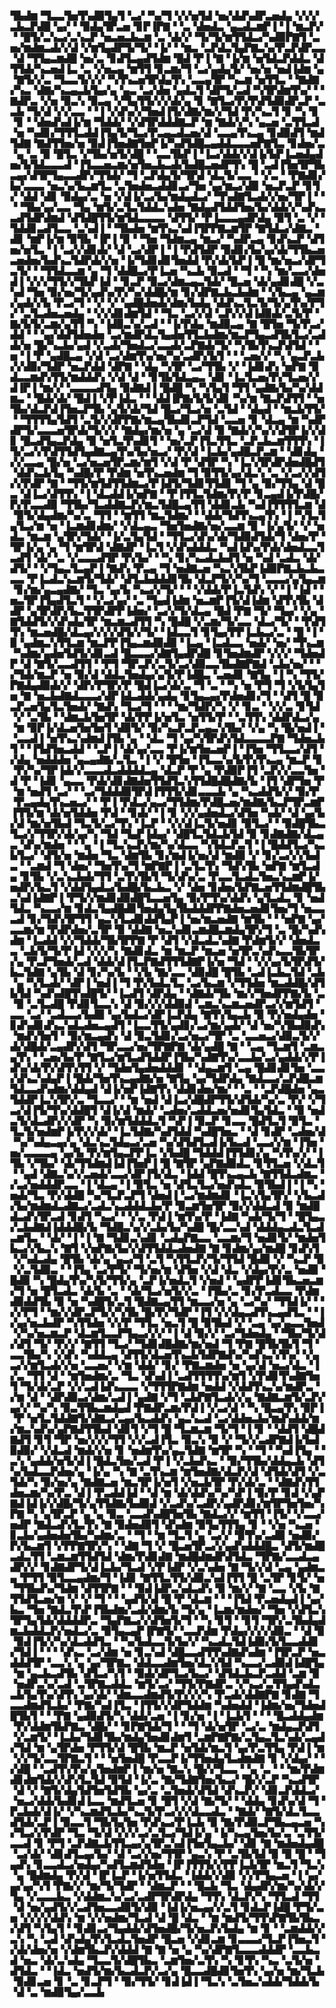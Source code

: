 ▜▙▟▆▝▜▃▃▜▅▜▚▟▉▜▄▜▝▃▞▝▚▞▜▝▞▞▅▜▟▝▅▞▟▟▚▟▛▃▅▟▄▝▞▞▞▃▙▃▛▟█▝▄▞▝▝▉▟▄▜▛▃▅▝▊▛▐▛▇▝▝▃▝▟▅▟▃▝▄▃▟▃▆▛▐▝▐▝▆▃▛▞▝▝█▜▞▃▚▃▞▃▚▃▛▝▅▃▅▃▙▃▆▝▃▝▟▞▞▝▜▞▜▞▆▜▜▟▃▞▚▟▉▛▇▜▝▃▅▞▆▟▆▃▟▞▞▟▝▞▆▜▄▟▛▜▞▜▞▝▐▞▝▝▆▃▝▃▛▟▃▜▄▛▇▃▚▞▛▃▛▟▛▃▃▝▟▝▜▜▄▃▆▟█▝▅▞▃▝▊▟▜▃▄▟▜▟▆▝█▟▝▛▐▝▇▝▐▞▆▝▅▜▟▃▛▟▟▃▝▟▜▜▟▞▚▃▅▟▐▃▝▃▝▞▅▃▄▝▆▜▜▝▊▃▆▞▜▝▃▞▄▟▄▜▞▝▅▞▅▝▅▟▐▟▆▝▄▝▇▜▞▞▃▝▜▃▃▜▞▞▞▝▚▜▚▃▅▜▛▟▄▜▚▝▃▃▄▜▛▝▚▃▆▝▅▜▜▃▝▝▇▟▇▞▚▃▝▟▇▞▚▃▄▃▙▜▄▞▄▝▄▃▝▃▞▟▅▝▄▟▃▜▝▟▛▜▞▃▟▝▚▜▛▟▆▜▚▞▝▝▇▟▛▃▝▞▅▝▉▃▚▝▉▃▄▝▞▜▄▜▜▞▞▞▟▞▄▝▊▝▇▜▃▞▛▞▛▟▜▟▉▟▛▃▛▝▃▃▙▝▜▞▟▝▞▞▃▃▝▝▐▝▞▟▚▞▞▜▅▟▐▜▞▟▇▞▆▞▞▜▟▝▛▞▚▃▜▝▊▝▚▝▊▝▊▝▝▟▅▟▚▟▐▞▆▝▜▟▟▞▝▞▟▜▛▟▟▟▇▃▛▝▆▝▇▟▞▞▚▝▄▃▅▝▃▜▜▃▟▝▅▝▚▟▊▞▜▜▜▃▟▟▐▜▄▜▞▜▃▞▛▃▄▃▟▃▅▞▟▝▃▃▄▜▚▃▄▝▊▟▉▟▜▝▆▟▜▟▇▝▇▟▜▜▅▞▅▝▉▟▐▜▅▟▇▜▅▛▐▞▚▟▜▟█▃▄▟▟▃▃▃▅▛▇▜▃▝▊▟▅▞▃▝▄▝▃▝▉▝█▜▃▝▞▜▙▞▅▜▞▟█▝▝▃▃▜▙▛▐▝▐▃▞▟▟▞▞▟▐▞▙▛▐▃▅▟▄▟▅▞▙▜▟▃▃▃▟▝▐▜▃▃▅▃▆▞▅▜▅▃▙▃▟▞▙▟█▃▅▟▛▜▚▝█▝▃▟▐▜▅▜▛▜▙▃▄▞▟▜▛▜▄▃▃▟▛▞▜▜▟▞▝▜▝▃▛▟▄▜▞▜▛▟▝▟▃▜▞▃▃▝▝▞▃▝▝▛▇▟▊▞▙▞▃▃▃▝▅▃▚▞▙▃▆▜▃▝▃▜▅▟▅▃▟▟▊▃▞▜▅▝▄▞▆▃▞▟▉▝▅▃▛▃▛▝▊▜▞▝▟▟▝▟▊▝▉▟▄▞▃▝▅▝▞▟▐▞▃▞▙▞▆▟▄▟▃▞▝▜▚▟▇▜▃▟▞▞▅▞▜▛▐▝▝▝▝▜▙▞▄▞▃▃▝▜▄▝▆▜▞▃▜▃▜▟▟▃▚▟▅▝▇▟▄▟▜▟▟▜▅▞▙▞▟▟▞▞▚▟▚▃▃▟▜▟▛▟▆▟▝▟▜▟█▜▜▞▆▜▟▃▃▃▃▝▟▜▜▞▝▛▐▃▃▃▄▟▛▟▄▝▉▜▝▃▝▞▝▜▟▟▊▃▟▜▃▃▝▃▚▟▐▝▝▜▙▟▅▝▆▜▚▃▚▟▐▜▛▛▇▃▆▜▛▝▇▜▟▃▞▟▇▃▝▟▊▝▆▛▐▞▆▝▉▜▙▝▐▛▐▝▉▝▝▜▅▝▜▟▆▃▄▝▆▃▞▝▚▟▛▃▄▝▊▟▚▃▛▝▟▜▅▞▅▜▃▝▐▝▃▞▞▟▊▟▞▝▟▝▃▞▟▛▐▝▐▝▛▟▜▟▛▝▉▟▊▞▙▞▄▞▟▞▜▜▙▃▅▃▅▟▅▞▙▟▚▃▜▟▛▟▞▞▅▝▐▞▜▟▊▟▊▜▅▟▟▝▛▞▟▞▙▛▐▝█▝▆▞▅▃▞▟▛▜▃▜▞▝▝▜▜▟▃▃▆▝▄▝▜▝▟▟█▃▞▛▐▃▅▝▚▃▙▝▉▃▟▝▝▜▝▝▚▝▆▞▃▃▞▟▅▟▐▝▞▞▞▜▜▞▞▜▙▛▐▟▝▝▊▃▛▝▉▃▞▟▆▃▄▃▜▟▞▝█▃▅▝▟▞▄▟▊▟█▝▞▃▚▟▝▜▅▝▉▞▅▞▜▞▄▟▚▞▛▞▚▞▟▟█▞▆▝▊▞▟▛▇▃▙▃▙▟▆▝▝▞▙▃▄▝▄▃▆▞▄▟▞▞▙▝▛▃▞▜▝▝▞▝▞▝▄▟█▟▅▟▞▟▆▞▙▟▄▝▟▟▚▃▜▃▜▞▜▞▄▜▚▞▛▜▞▝▃▜▃▟▅▃▅▟▄▝▝▞▞▟▊▟▆▜▟▝▝▜▃▝▃▞▞▟▝▃▛▞▞▟▐▟▉▟▞▃▜▞▛▝▇▞▙▜▞▃▆▞▄▜▜▝▚▝▐▟▉▃▚▞▃▟▝▝▐▞▛▟▄▝▆▟▉▃▄▝▇▝█▜▅▝▜▞▛▃▞▟▟▝▝▝▄▞▟▟▜▟▅▟▅▝▃▞▆▟▛▟▃▜▄▟▅▜▜▃▙▟▆▞▆▃▛▜▄▃▟▜▙▜▃▞▃▟▟▞▅▝█▞▚▃▙▞▄▟▝▞▃▟▞▜▅▟▃▞▃▃▟▞▃▛▇▟▞▜▞▝▚▜▙▜▚▃▛▟▜▟▝▝▅▝▐▝▛▝▄▟█▃▄▝▞▟▝▃▞▟▆▜▚▞▅▞▚▞▃▟▛▞▙▜▝▝▝▃▅▞▞▝▚▝▄▃▛▃▙▞▞▟▉▞▜▟▛▝▅▃▛▟▟▝▟▛▇▝▝▟▄▝▚▜▛▝▃▞▜▜▙▝▞▝▐▟▊▟▚▝▅▛▇▝▉▟▃▃▆▟▚▜▜▞▆▟▟▟▚▝▞▟▝▟▝▝▊▜▙▜▟▃▄▃▝▟▊▝▐▃▜▃▅▞▛▞▜▃▅▞▞▟▐▛▐▝▆▞▞▝▃▃▃▃▟▜▄▝▉▟▇▟▐▝█▟█▝▚▝▚▜▄▜▝▜▜▝▄▟▇▞▙▞▚▞▟▟▆▃▝▝█▟▞▟▞▝█▟▐▝▞▛▐▟▃▝▝▝▟▟▐▛▇▞▙▜▞▟▊▝▚▞▆▝▇▃▛▟▜▜▝▝▅▜▙▞▟▃▛▟▐▜▅▃▛▜▙▝▄▜▞▟▞▜▟▝█▃▞▜▃▞▅▝▃▜▟▝▝▟▄▟▝▝▆▃▙▜▜▞▝▝▜▜▜▜▄▜▟▜▝▃▜▞▞▟▛▛▇▞▆▃▄▜▙▟▊▃▛▜▟▝▃▃▅▝▊▝▟▃▄▝▆▝▚▟▛▟▛▜▞▃▃▃▅▜▛▟▞▜▞▞▞▝▇▟▄▞▆▞▅▝▄▝▃▞▟▝▉▝▇▟▞▞▚▞▞▟▜▛▐▞▞▟▊▝█▃▟▜▄▃▛▟▄▝▉▝▅▜▃▜▚▟▊▜▝▝▅▞▃▛▐▜▃▜▜▃▝▃▛▃▙▃▆▜▜▜▚▝▐▜▞▃▞▞▛▟▜▜▟▜▄▟▇▃▄▜▚▞▙▞▅▃▞▝▛▞▟▝▐▃▙▞▄▟█▃▛▃▆▝▝▟▊▟▄▝▞▞▃▃▄▝█▞▅▝▃▞▅▃▅▜▛▃▆▞▆▜▝▞▟▝▛▝▟▜▛▝▚▝▐▃▚▜▛▟▛▟▅▟█▟▜▝▟▟▚▃▙▜▄▝▚▟█▞▛▝▛▟▆▝▅▜▚▃▅▟▆▝▜▝▉▜▜▞▄▞▟▃▚▝▃▝▞▃▞▞▟▜▞▞▛▟▛▝▇▝▝▜▜▞▆▜▟▜▜▟▆▃▞▛▐▟▜▞▜▟▊▜▜▟▊▝▜▝▄▝▉▞▜▜▄▝▟▝█▃▝▟▐▃▞▟▜▜▚▝▐▝▟▃▟▟▐▞▅▛▇▝▝▛▐▜▜▃▜▟▆▞▛▞▛▝▊▃▄▟▐▞▛▟█▞▛▞▛▃▃▟▉▝▜▜▙▞▜▃▟▟▇▃▛▞▆▃▜▟█▃▄▜▜▝▟▟▊▃▙▝▚▟▐▜▜▜▜▃▆▝▟▝▉▜▞▟▄▟▆▞▚▞▃▝▜▜▝▝▆▜▜▝▆▃▜▟▆▞▝▝▟▟▞▜▟▜▚▃▄▜▚▝▐▝▚▜▃▜▄▜▃▞▆▝▅▝▐▃▆▟▊▟▆▞▝▞▟▃▄▃▝▜▅▜▅▟▇▞▅▞▃▃▆▝▉▝▐▞▄▜▞▝▞▝▅▟▃▝▆▃▆▝▄▜▛▞▜▟▞▝▐▞▃▜▄▜▟▝▝▜▜▃▞▟▚▞▟▞▜▟▉▟▜▟▞▜▝▟▅▞▛▝▜▛▐▞▄▝▄▝▜▝▆▜▛▟▝▟▇▟▛▝▐▃▜▝▞▟▚▟▟▟▃▝▚▟▐▟▚▞▛▟▞▟▅▟▃▃▜▃▟▜▝▟▞▝▃▝▞▃▃▃▟▜▛▝▛▞▙▞▝▝▚▝▊▞▚▃▟▃▙▟▜▝▅▝▚▟▝▃▟▃▝▟▞▟▜▞▝▝▞▜▄▃▜▃▄▛▐▝▇▟▚▝▛▃▄▝▜▝▅▟▇▃▅▝▚▃▚▜▙▛▐▟▉▛▇▃▙▃▙▃▃▃▝▛▐▃▟▃▚▃▆▜▞▜▟▞▝▟▜▃▙▟▟▟▊▜▙▝▟▃▛▜▞▞▚▞▜▝▃▃▃▞▄▜▄▃▆▝▊▞▆▞▄▃▄▟▇▞▝▜▃▝▄▞▙▝▚▃▞▞▜▞▝▝▝▞▟▟▞▛▐▃▜▟▚▝▞▝▐▝▐▟▝▝▅▃▜▛▐▜▄▟▜▃▜▝▝▞▃▞▄▞▝▃▝▜▄▟▐▟▆▝▅▃▆▛▐▜▞▟▐▟▆▝▟▜▚▜▙▝▟▟▛▝▄▜▛▟▛▞▙▃▜▜▛▟▛▛▐▟▅▞▝▃▞▞▜▞▟▃▄▝█▟▝▛▇▝▜▞▝▜▄▞▝▞▄▝▇▜▟▟▜▞▞▟▚▟▄▜▛▝▆▃▆▃▟▜▜▝▚▝█▟█▝▞▃▆▞▜▞▃▃▝▟▃▞▜▞▝▝▛▟▜▜▚▝▆▃▅▟█▞▟▃▄▞▞▞▞▟▜▞▞▜▞▝▐▟▃▃▜▝▊▜▄▞▛▛▐▃▙▃▞▃▝▝█▝▐▝▉▝▄▟▆▃▚▜▜▃▆▝▆▃▛▛▐▜▄▃▆▟▉▟▉▝▐▃▄▝▐▃▟▃▃▝▅▟▞▝▅▞▝▜▚▃▆▝▚▟▆▞▄▟▅▜▟▜▞▟▊▃▟▝█▃▃▃▞▟▇▜▄▟▛▟█▝▊▜▅▟▆▟▛▝▞▞▞▝▜▟▅▟▛▝▟▝▇▜▞▃▃▟▜▜▝▝▛▜▝▜▛▃▛▞▃▜▞▃▞▟▉▃▃▜▙▟▇▛▇▟▝▃▙▞▅▞▝▝▞▜▟▞▆▃▛▝▅▝▉▞▟▝▟▟▃▜▅▟▄▞▄▜▞▛▐▟█▃▝▃▅▟▊▝▇▜▄▝▐▝▚▝▜▜▞▛▇▟▄▟▉▟▞▞▝▟▛▞▛▜▛▞▛▝█▟▐▃▞▟▞▃▝▜▝▃▝▝▚▝▅▝▛▜▝▜▝▞▙▜▄▜▅▝▇▝▅▃▙▟▇▟▃▃▃▞▟▛▐▟▃▟▟▞▄▟▄▝▊▜▄▃▄▞▛▟▅▟▊▞▜▝▝▟▜▝█▝▉▃▛▃▅▜▄▜▃▜▅▟▞▝▇▟▚▝▜▃▞▜▝▝▝▝▆▞▜▟▛▞▚▝▞▝▊▃▝▝▞▞▃▝▊▜▟▝▞▝▃▜▙▝▝▟▆▃▙▜▅▜▛▝▟▞▛▛▐▞▅▜▃▝▅▜▜▞▛▝▝▃▜▜▚▝▟▟▛▟▃▞▄▝▆▝▉▛▐▞▟▃▅▜▅▜▅▜▝▟▉▜▞▝▉▞▚▃▛▃▛▃▄▃▚▜▙▞▝▞▄▝▚▝█▞▅▟▐▝▝▃▃▟▐▝▅▜▚▃▚▟▆▟▐▜▙▝▄▝▝▟▃▝▜▝▄▞▚▜▛▟▚▜▟▃▃▃▃▛▇▝▜▟▅▃▙▜▝▝▐▜▟▜▅▃▟▟▝▝▃▛▐▝▟▞▄▞▃▃▝▛▐▞▆▜▅▃▅▛▐▝▐▜▅▝▜▜▃▃▞▟▜▝▞▟▄▝▅▟▟▟▅▝▄▃▄▟▇▞▃▜▃▝▐▝▞▝█▜▅▝▐▜▃▃▚▞▙▜▚▜▚▃▄▝▆▃▛▝▊▝▛▞▚▞▜▛▐▟▞▞▃▃▃▟▃▟▟▟▟▃▄▝▟▃▛▝▛▝▄▝▛▟▉▛▐▜▝▃▛▞▞▃▃▜▅▝▟▝▛▝▐▟▊▝▄▃▃▝▛▟▞▟▊▟▇▟▅▜▜▟▜▃▚▜▜▟█▟█▟▇▞▙▝▐▜▝▟▛▜▅▝▛▝▆▝▅▟▜▝▃▞▝▝▃▞▜▟▟▟▉▜▛▟▐▜▜▜▞▟▊▃▃▃▙▝▄▝▚▃▟▟▜▞▞▝▉▞▛▝▛▃▄▟▄▜▚▃▅▃▞▝▝▛▐▝▛▟▃▞▄▃▞▜▜▟▆▞▛▟█▃▅▞▆▟▇▞▙▃▛▜▛▃▆▛▐▜▜▞▆▝▟▞▅▜▟▟▅▝▛▟▝▝▊▟▞▝▐▝▊▝▞▞▄▟▅▟▃▞▟▜▅▝▚▟▞▝▟▝▄▞▙▞▟▝▆▞▅▜▙▟▝▜▃▜▞▃▞▜▚▝▐▃▛▝▝▞▞▟▐▃▜▞▅▟▊▝▉▜▃▞▝▝▉▟█▜▙▃▜▃▞▞▜▜▛▞▟▞▄▞▚▝▜▟▝▜▄▛▐▟▄▞▝▟█▜▃▜▟▃▙▜▟▝▉▝▊▟▇▟▇▞▟▃▄▃▝▟▚▞▆▟▅▝▝▝▄▝▐▝▜▃▚▃▛▞▆▞▚▞▟▃▃▝▚▜▟▃▛▃▜▝▐▝█▟▟▜▃▞▚▃▙▜▃▞▝▟▜▞▅▝▆▟▅▝▜▃▝▟▆▜▙▝▊▞▆▟▐▞▅▞▟▝▆▟▉▝▞▝▊▞▃▞▞▞▙▟▃▝▝▃▆▟▝▜▝▟▅▞▝▜▅▜▚▞▜▝▆▛▇▛▐▝▃▜▃▜▚▝▜▟▚▜▙▝▅▛▇▝▆▜▃▟▄▝▊▜▙▝▞▃▚▃▙▟▞▜▜▝▃▜▚▜▙▜▝▜▞▟▚▞▃▝▛▃▃▜▃▟▃▜▅▃▚▃▆▛▐▞▅▟▛▞▙▃▜▝▞▟▟▜▄▟▃▞▙▟█▞▙▃▙▃▝▞▝▟▅▝▊▟▅▞▙▛▇▃▅▜▜▟▆▟█▜▙▃▚▟▐▟▇▛▐▝▛▜▞▞▆▟▊▟▉▟█▜▃▃▅▜▄▝▉▞▛▜▚▞▟▟▚▝▄▜▃▟▃▝▊▝▅▟▜▟▃▝▚▃▃▞▆▝▊▟▃▜▄▟█▟▊▜▅▟▄▜▄▜▙▟▟▟▛▛▇▟▅▃▅▟▊▜▅▞▜▝▅▃▃▃▟▝▊▞▜▟▚▜▛▜▜▝▄▃▚▜▃▟▊▟▟▜▄▛▐▝▅▞▆▃▅▟▇▝▆▜▙▝▝▝▅▛▇▝▄▞▃▃▆▞▆▝▛▟▛▟▅▞▃▜▛▝▉▝▟▟▇▝▅▃▚▟▊▃▆▟█▃▆▟▄▜▛▞▜▝▃▝█▞▚▟▚▟▆▝▐▃▟▟▝▞▞▜▟▟▞▜▙▜▛▛▇▝▛▝▟▜▝▞▟▃▟▃▚▟▇▝▛▟▆▜▞▞▝▟▅▟▃▃▝▃▙▜▞▜▞▛▐▟▝▞▞▞▚▝▇▟▊▟▃▝▆▝▆▃▛▝▆▃▅▝▅▜▛▃▚▟▚▃▃▜▙▜▛▞▄▝▛▃▛▜▅▟▞▃▟▝▟▟▞▟▐▜▃▛▇▟▜▜▜▟▇▛▐▞▅▝▜▟▝▝▞▞▄▞▙▜▛▟▜▞▙▃▜▟▇▝▄▜▙▝▟▝▊▞▚▞▙▝▝▞▙▝▇▞▃▃▝▟▉▟█▝█▜▙▝▃▟▐▃▙▃▜▟▝▃▙▝▄▝▚▜▃▟▞▝▟▛▐▝▅▟▐▝▜▝▛▞▙▟▃▜▃▝▃▞▙▃▆▝▞▜▜▟▅▝▆▃▟▟█▞▟▜▙▜▟▝▚▟▚▟█▜▚▟█▜▞▝▐▃▟▜▝▟▛▟▄▝▝▟▇▟▞▜▙▝▆▞▞▜▅▟▛▛▇▞▙▝▃▝▉▝▃▜▃▟█▝▛▟▊▜▃▃▚▝▟▝▉▞▞▞▟▟▉▟▝▃▆▃▚▃▆▃▅▟▛▃▞▞▆▜▟▜▝▃▃▝▃▞▝▃▟▃▃▞▙▟▉▝▄▞▙▟▃▞▟▛▐▃▛▟▄▝▇▜▚▜▄▃▙▝▉▝▛▞▅▟▄▟▅▝▊▟▚▟▊▟▚▃▚▟▃▟▅▃▄▟▜▝▐▃▃▜▜▞▄▟▊▞▃▞▆▞▄▟▞▝▟▝▅▞▚▜▙▟▉▟▚▝▆▟▚▜▅▜▝▝▉▞▆▃▄▟▚▝▟▝▉▃▜▟▊▞▃▞▅▃▞▜▛▝▃▝▃▃▅▃▞▟▉▃▜▞▞▟▞▟█▟▞▃▄▟▛▞▟▜▝▜▛▃▃▞▅▞▜▛▇▛▇▝▟▞▄▟█▝▇▝▝▃▄▝▜▃▆▜▝▃▆▃▄▜▚▝▝▃▅▞▙▞▛▝▇▜▃▞▆▜▃▟▜▟▟▛▐▜▙▞▚▟▇▜▚▞▃▃▙▞▃▞▄▟▟▞▞▛▐▟▚▞▟▞▛▞▟▜▚▜▜▝▞▝▜▟▅▜▄▟▅▟▟▟▊▝▝▟▄▃▆▜▝▃▄▝█▟▊▟▊▜▅▝▃▃▞▟▚▃▚▟▄▛▐▝█▟▞▜▅▜▚▃▄▟▇▞▅▝▇▜▄▝▄▞▜▟▛▟▄▝▇▟▃▃▞▃▛▟█▃▆▜▟▃▃▟▚▟▆▞▟▟▄▟▝▟▐▞▅▛▐▟▇▜▚▝▟▟▊▟▅▞▆▞▝▝▃▝▝▃▛▟█▟▅▝▄▃▜▟▟▛▐▃▚▜▛▞▃▝▜▃▃▞▝▝▆▝▅▟▝▟▐▃▞▟█▟▛▜▜▞▟▜▟▞▚▞▃▝▛▞▝▞▜▃▞▟▐▜▞▜▚▞▟▟█▜▝▟▐▞▟▝▆▟▞▝▃▟▅▞▃▟▟▃▅▞▅▟▊▜▄▜▟▃▝▝▉▝▅▟▃▜▞▟▃▟▛▞▞▟▛▝▚▝▉▞▆▜▟▟▟▃▜▝▚▛▐▝▉▃▛▝▊▃▃▝█▟▜▃▜▝▉▜▃▝▜▃▜▞▅▟▆▛▐▞▛▞▞▟▞▝▐▃▜▟▇▞▚▟▜▟▟▝▚▟█▜▅▃▝▝▟▝▊▟▛▝▃▟▅▞▟▝▚▞▚▟▄▃▄▞▄▝▟▃▚▃▜▟▄▃▞▃▅▝▚▞▟▜▟▜▃▟▐▞▙▃▟▝▃▃▞▞▆▝▐▜▅▝▅▞▃▃▃▃▄▝▄▞▙▝▛▞▆▜▄▃▛▛▐▃▝▞▙▟█▝▜▟▟▟▐▜▜▟▊▞▄▝▚▜▚▞▞▝▐▜▙▝▞▜▙▞▝▟▞▜▜▟▆▟▐▟▐▜▅▛▐▝█▝▇▜▛▝▄▛▇▟▉▟▃▝▊▜▜▃▅▝▞▟▃▜▝▝▄▟▝▟▇▃▚▞▞▃▅▟▞▃▃▞▟▛▐▜▞▟▃▝▐▟▟▝█▜▚▃▄▃▙▝▇▜▜▟▃▟▆▃▝▞▃▞▅▟▟▟▛▃▃▝▐▝▟▃▄▝▐▝▉▜▃▝▅▝▟▜▃▜▃▞▅▟▚▟▃▝▉▜▙▟▐▝▐▝▚▝▅▟▞▜▃▝▛▞▟▟█▝▚▞▜▃▛▃▛▜▝▟▅▟▐▝▃▞▆▟▆▟▊▝▐▃▚▜▄▜▛▞▝▞▙▃▟▞▙▞▆▟▆▟▃▟▇▃▞▃▟▃▚▃▟▟▟▃▙▞▛▝▉▃▆▜▅▜▛▝▉▞▞▟▟▃▟▝▉▝▆▟█▟▃▟▚▜▛▃▟▝▊▟▜▝▚▃▞▝▝▞▃▝▛▟▐▝▆▜▚▞▛▝▐▟▇▝▚▟▞▜▞▜▝▝█▜▄▃▞▃▙▟▇▟▐▟▟▟█▞▙▝▜▟█▃▚▞▞▃▙▞▙▞▚▟█▝█▞▃▃▚▟▝▟▟▟▄▃▟▃▜▃▟▃▆▜▃▝▝▟▞▝▐▝▐▝▇▝▜▟▊▃▚▟▊▝▃▟▄▛▇▃▃▝▃▃▆▞▜▝▅▟▊▜▞▝▆▟▅▜▙▃▞▞▙▃▚▝▇▜▝▞▅▛▇▞▙▞▞▟▜▜▟▟▃▟▅▟▇▝▇▝▊▟▆▞▄▞▆▟█▝▊▟▚▜▝▞▚▟▃▟▄▝█▜▙▝▟▞▄▝▄▃▞▜▝▃▜▝▚▜▜▃▛▞▜▞▜▜▟▝█▟▉▝▞▝▚▃▛▝▉▝▞▃▜▟▉▃▝▝▐▜▄▝▃▞▛▜▞▝▜▞▅▞▆▝▟▜▅▝▞▟▝▟▃▝▞▟▄▞▛▞▃▝▅▟▉▝█▟▉▝▚▝█▟▄▜▚▞▚▜▞▜▜▞▄▝▃▛▐▞▅▟▃▜▝▞▅▟▝▝▄▟▛▛▐▟▊▜▙▃▅▃▆▞▜▝▅▝█▜▃▟▃▝▟▞▙▝▃▝▝▟▞▜▃▞▅▜▞▞▃▝▐▜▙▞▃▝▊▞▛▃▟▃▃▝▛▟▆▟▉▟▟▜▙▝▉▝▅▝▚▟█▜▞▃▜▝█▟▇▃▄▜▜▝▆▃▃▞▅▝▄▝▃▞▚▞▝▜▜▟▐▞▝▝▞▞▛▜▝▝▆▞▞▟▛▃▛▜▞▞▚▜▙▝█▞▛▞▜▟▛▝▐▜▝▞▞▟▄▃▟▜▚▃▄▟▜▃▝▝▐▞▄▞▅▃▙▟▛▝▚▜▜▟▅▝▞▞▛▝▜▜▃▝▅▃▜▝█▝▉▜▙▟▝▞▝▃▄▝▄▞▄▃▃▜▅▟▝▞▚▞▅▃▆▃▛▝▟▃▆▜▃▃▛▜▄▃▞▞▞▝▐▝▟▝▉▞▞▝▃▞▜▟▅▟▄▝▝▜▙▞▜▞▟▞▟▜▝▜▞▝▛▞▞▝▇▜▜▝▜▃▞▝▜▟▊▟█▟▇▞▆▞▅▟▝▜▝▛▇▝█▜▙▜▙▜▝▜▝▃▃▜▙▞▚▝▞▟▚▝▚▟▟▃▄▝▟▜▜▞▟▃▅▜▚▃▙▜▟▛▇▟▚▞▚▟▚▃▚▜▚▞▝▞▄▃▞▞▆▜▃▟▞▞▅▝▃▃▅▞▝▞▆▝▟▟▞▝▊▞▝▛▇▃▆▟▅▝▅▝▄▞▟▝▅▃▞▟▃▝▐▞▃▝▜▜▝▟▝▝▆▜▅▟▆▞▃▝▜▃▝▟▚▟▐▝▃▟▜▜▜▜▚▞▆▜▝▞▛▟▊▜▚▟▇▜▅▜▝▜▞▟▞▃▛▝▞▞▃▟▐▟▚▃▃▃▝▞▜▜▜▛▇▟▆▝▅▟▟▝▞▟▟▜▚▃▚▞▆▟▛▃▝▞▆▝▟▝▝▟▛▟▉▃▞▟▆▞▃▟▐▝▄▟▇▝▞▜▝▃▙▛▇▜▃▟▞▞▄▝▇▟▇▃▆▜▞▃▛▞▄▞▞▝▚▞▚▝▉▃▜▜▙▃▆▟▄▟▝▛▇▟▛▃▆▞▛▟▐▝▞▃▞▟▝▝▚▝█▃▄▜▚▝▉▛▐▝▛▝▅▜▃▜▟▟▇▜▞▟▇▃▞▃▄▞▙▃▟▟▚▝▄▃▚▃▟▝▃▞▟▟▅▃▙▞▆▟▚▟▟▞▆▞▆▃▚▟▚▞▄▛▇▟▜▜▙▟▝▟▊▜▝▞▜▝█▝▜▃▆▃▆▝▜▞▜▝▐▝▊▝▝▟▟▜▝▟█▟▇▟▜▝▊▜▝▜▛▝▅▞▞▞▞▜▜▝▞▞▃▟▐▜▃▝▉▃▚▝▉▝▞▝▜▞▞▃▟▛▇▟▐▞▙▟▉▟▉▞▝▞▟▃▟▝▆▟▞▞▅▝▊▝▅▟▆▜▚▞▄▃▜▟▇▝▆▜▛▝▚▝▝▜▝▝▚▟▐▜▄▝▝▃▚▝▄▟▟▞▅▜▞▟▐▝█▟▃▜▅▞▃▟▝▛▐▝▞▃▙▟▚▃▝▝▉▞▜▜▙▞▟▟▄▃▙▝▟▜▚▞▙▟▃▃▛▟▅▞▄▝▐▞▄▝▚▝▇▝▃▜▚▃▆▝▆▜▅▟▇▞▟▃▛▞▟▝▟▜▟▞▟▜▝▞▃▜▟▞▚▝▉▞▅▞▄▝▇▟▇▃▅▝▆▃▜▛▐▞▅▜▝▞▅▃▙▜▛▝▛▞▟▞▃▝▝▟▇▟▚▜▜▟▅▃▆▞▚▞▛▃▝▟▐▝▛▃▟▟▐▟▝▝▟▝▆▝▟▞▟▟▚▞▚▞▚▛▐▝▉▞▛▝▊▟▝▞▄▛▇▟▐▟▐▞▞▟█▞▜▞▄▜▜▟▇▞▙▟▉▟▝▞▃▟▚▞▃▟▛▞▄▟▛▟▊▞▆▜▛▜▅▜▅▞▚▛▇▝▚▝▄▜▛▃▛▝▄▝▄▝▉▃▝▃▃▟▚▟█▜▅▜▙▝▇▟▃▞▞▝▆▜▜▝▐▜▞▝▞▃▃▞▅▟▛▝▇▟▃▟▚▜▃▜▚▝▇▝▉▟▅▟▉▜▝▟▚▟▆▝▉▜▄▜▜▜▄▝▊▝▝▞▅▝▚▃▅▝▊▃▙▞▄▟▅▟▅▜▙▞▚▟▆▞▃▝▝▜▝▝▆▝▜▃▜▝▄▝▃▞▞▝▉▜▚▞▃▟▉▝▅▟▉▞▛▞▙▃▆▜▝▞▛▛▇▜▛▞▚▝▝▟▇▝▜▝▞▝█▃▅▜▛▃▞▞▄▟▚▟▟▟█▃▝▟▜▞▆▟█▃▟▃▜▜▝▃▆▃▆▜▜▟▜▟▝▟▆▞▛▟▊▟▇▝▆▟█▟▆▟▛▟▜▟▃▝▜▛▇▞▃▃▟▃▄▟▛▞▞▝▊▟▇▟▛▜▞▟▐▃▙▞▜▃▟▝▞▛▐▟▛▝▞▃▚▟▅▝▇▝▜▞▞▟▝▃▄▝▄▟▆▃▄▝▛▜▜▝▉▜▃▃▄▟▆▞▜▝▐▟▊▝▇▜▜▃▜▜▞▟▉▃▚▟▐▜▜▝█▝▃▜▛▝▊▜▞▝▅▝▜▜▙▟▚▞▜▟▆▝▟▜▜▛▇▝▝▝▉▟▐▟▛▃▚▟▃▟▚▝▉▝▆▞▞▝▇▝▃▃▝▞▙▝▇▜▜▟▜▃▅▞▆▝▞▝▞▝▜▝▝▝▄▟▜▞▟▝█▝▛▝▟▃▆▝▝▝▐▜▟▝▛▃▅▟▄▟▐▝▄▞▙▃▝▜▅▝▇▟▃▜▚▛▐▜▙▟▆▞▃▟▞▟▆▞▙▝▜▞▄▝▐▃▆▞▆▟▅▞▝▜▅▝▞▟▜▃▚▜▛▜▄▜▟▞▟▟▟▟▛▃▝▜▄▛▇▃▞▞▟▜▅▜▞▜▝▝▚▝▊▜▝▝▊▜▝▜▛▞▃▜▙▟▄▟▆▃▙▟▟▃▛▞▅▟▃▞▃▝▉▜▄▃▄▛▐▛▇▜▞▝▃▃▛▟▆▝▛▟▄▞▞▞▞▟▉▃▝▝▟▝▉▝▉▟▐▜▞▞▚▞▟▃▟▟▜▃▝▝▚▞▙▟▃▃▜▞▙▞▞▝▚▃▟▃▜▟▐▟▉▞▙▜▃▃▟▟▊▞▜▟▐▝▝▝▝▟▚▃▝▃▞▟▆▝▅▝▊▃▚▟▝▟█▃▃▟▜▜▚▟▇▟▚▟▆▝▐▜▛▃▛▝▅▃▟▟▟▜▛▝▃▃▚▝▄▝▄▞▜▛▇▃▝▟▟▃▃▟▆▜▅▞▟▃▚▜▟▝▚▃▃▞▃▟▉▟▐▟█▜▄▝▆▝▄▃▙▃▟▜▙▝▟▜▃▞▚▜▝▝▉▟▞▟▛▜▃▞▙▃▞▝▟▜▟▃▙▃▛▃▟▟▝▃▆▝▉▝▅▟▛▃▚▞▃▟▝▃▜▛▇▃▟▟▃▝▆▜▞▃▞▝▜▜▞▛▇▟▛▃▝▞▚▃▞▃▜▜▄▟▚▟▃▃▙▜▄▜▚▞▟▜▚▝▄▞▟▞▝▟▆▃▃▟▆▟▜▞▛▞▞▞▚▝▛▃▟▞▟▟▇▛▇▝▊▟▇▝▜▃▃▟▆▟▜▃▙▞▝▛▇▞▚▟▐▜▃▝▐▜▜▞▞▟▛▜▟▟▆▝▚▟▅▟▟▝▐▟▆▞▅▞▜▟▅▟█▜▙▜▝▝▝▛▇▝▄▟▉▟▜▞▚▝▟▟▞▃▅▝▐▝▊▞▅▝▐▝▐▃▙▜▝▝▝▝█▃▟▟▄▟▆▝▛▞▟▟▆▜▙▛▇▃▝▟█▞▝▝▊▛▇▜▟▞▜▝▝▝▜▝▟▞▅▜▛▝▃▞▃▝▆▟▄▃▛▟▜▝▞▃▆▜▞▝▐▃▙▞▜▟▊▜▙▞▆▟▄▜▅▟▊▟▆▜▝▃▆▛▇▛▇▞▃▜▄▃▜▃▚▟▞▃▄▟▞▜▟▝▆▝▄▜▛▟▅▝▛▜▜▞▟▝█▜▙▝▆▃▛▝▅▜▟▞▆▃▜▝▄▞▛▃▜▜▄▝▛▟▐▝▆▝▞▞▜▞▃▃▜▛▇▃▜▝▝▝▅▜▅▟█▝▛▃▃▛▐▞▜▜▅▟▄▜▃▟▆▟▇▝▊▝▞▟▄▞▝▝▞▟█▝▝▃▟▜▚▜▚▞▄▜▅▟▆▛▐▝▆▞▅▝▇▃▚▝█▞▞▜▃▃▝▝▄▝▃▝▝▝▆▞▛▟▆▟▊▟▆▜▟▞▞▟▚▜▃▜▟▝▉▜▟▝▐▞▃▝▇▞▜▟▇▜▅▞▙▃▞▝█▞▞▃▛▝▚▃▟▜▛▝▟▝▞▝▇▜▞▟▄▜▟▜▅▜▟▜▙▝▄▞▃▝▃▜▅▟▞▟▜▟▝▟▚▃▛▞▝▟▊▃▛▟▟▃▞▝▅▃▞▟▟▞▙▟▊▟▐▃▃▝▆▟▜▃▅▝▊▝█▜▝▞▟▝▇▞▜▞▝▝▟▟▄▝▊▟▚▞▟▝▜▝▛▃▙▟▞▟▐▞▝▞▚▃▆▟▜▃▙▞▚▃▜▞▛▃▞▞▞▟▃▃▟▃▝▝▇▟▞▝▇▜▞▟▃▜▃▃▟▜▟▞▃▛▐▝▉▃▃▜▝▜▙▜▄▜▅▝▛▟▚▃▞▛▐▃▙▝▉▝▇▞▛▟▉▃▛▜▙▃▄▃▅▝▚▞▜▃▞▞▛▟▛▝▜▃▝▜▞▟▝▞▞▞▃▞▃▜▃▞▜▟▐▞▄▝▐▞▚▃▄▜▅▞▙▞▃▝▃▜▜▞▃▃▟▝▊▝▛▜▝▃▛▟▇▃▙▜▜▃▄▞▄▜▛▃▚▟▐▜▅▜▄▃▙▞▝▟▊▝▇▝▆▟▅▟▄▟█▝▃▞▟▞▝▟▊▟▜▃▄▞▙▞▝▟▝▃▞▞▅▞▜▜▛▝▄▃▚▝▛▝▃▜▙▜▟▝▉▝▉▝█▝▝▜▄▟▚▝▊▃▃▟▃▞▅▟▄▞▚▟▜▃▆▟▜▟▅▝▐▛▐▜▜▜▞▞▛▛▐▃▙▜▛▝▆▃▜▝▜▃▚▝▄▝█▟▆▟▄▝▛▞▟▝▐▛▐▃▛▝▐▞▅▜▜▟▃▝▐▟▟▞▞▟▉▝▞▞▛▜▄▃▅▝▐▝▄▞▄▞▄▞▚▜▝▛▇▞▞▝▆▞▜▞▜▟▛▝▝▟▆▃▛▝▝▝█▃▙▝▜▃▝▟▄▟▛▞▆▞▚▞▟▞▞▜▄▝▞▃▃▃▙▃▝▞▟▟▆▃▚▞▃▞▃▟▛▜▛▟▛▟▄▝▜▜▚▝▟▃▛▞▚▝▜▜▃▟▝▜▜▝▟▝▅▞▄▟▜▞▞▃▟▜▅▃▃▟▉▜▞▟▉▝▐▟▐▞▅▃▄▞▞▃▜▝▊▟▃▛▐▟█▝▛▜▞▃▅▝▞▞▞▞▟▟▚▝▆▝▞▞▅▟▆▞▜▃▟▝▟▝█▝▟▃▝▝▆▝▆▟▜▞▜▜▚▛▇▜▙▜▙▃▞▟▜▝▚▜▄▜▝▝▊▟▊▃▞▜▄▟▟▞▟▜▅▟█▞▜▞▅▃▛▞▙▟▄▝▆▝▊▝▝▃▆▟▟▞▞▃▚▝▚▝▃▟▝▟▚▟▄▜▚▜▃▟▃▜▅▟▛▝█▃▅▝▞▟▊▃▆▝▊▃▃▃▞▜▃▛▐▜▅▃▜▝▞▟▞▟▅▞▅▝▞▟▆▜▙▃▛▞▟▟▟▝▇▝▇▝▅▝▄▝▚▞▟▛▇▜▃▃▃▟▟▟▛▝▃▃▙▃▟▝▅▃▝▟▞▃▚▟▄▝▜▃▃▜▞▟█▜▙▃▝▃▆▜▅▞▃▜▚▝▚▝▊▜▚▝▚▃▝▃▜▞▅▝▟▜▟▃▝▝▐▟▃▝▅▟▜▞▆▞▙▃▟▃▛▞▃▞▄▝█▃▃▟█▟▊▜▅▜▚▝▄▞▅▝▆▞▜▃▙▝▉▟▊▃▅▝▊▝▃▝▊▃▛▜▝▝▉▞▜▜▞▝▊▟▐▟▐▝▜▃▚▝▃▜▅▃▚▟▟▞▜▟▟▞▙▝▟▝▃▝▆▟▉▜▄▞▃▃▙

